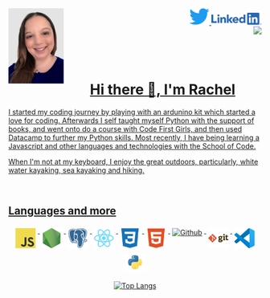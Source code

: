 <img align="left" src="img.png" width="110px" height="150px">
<div align="right">
  <a href="https://twitter.com/coderRach" target="_blank" class="twitter"><img src="https://github.com/rachvm/rachvm/blob/main/2021%20Twitter%20logo%20-%20blue.png" width="40">
  <a href="https://www.linkedin.com/in/rachel-morris-a3b125251/" target="_blank" class="linkedin><img src="" width="80"><img src="https://github.com/rachvm/rachvm/blob/207264e745c5fe80ca527de014b7ad5fcda69815/LI-Logo.png" width="100" style={margin-left: "50px"}>
  
  <br/>
<img src="https://www.codewars.com/users/rachvm/badges/micro">
 </div>
<br/>
                                                             <br/>
                                                             <br/>
<div align="center">
                   <h1>Hi there 👋, I'm Rachel</h1>
</div>
                   
I started my coding journey by playing with an ardunino kit which started a love for coding. Afterwards I self taught myself Python with the support of books, and went onto do a course with Code First Girls, and then used Datacamp to further my Python skills. Most recently, I have being learning a Javascript and other languages and technologies with the School of Code.
 
When I'm not at my keyboard, I enjoy the great outdoors, particularly, white water kayaking, sea kayaking and hiking.

<br/>
<div align="left">
  <h2>Languages and more</h2>
</div>
<p align="center">

<img src="https://raw.githubusercontent.com/github/explore/80688e429a7d4ef2fca1e82350fe8e3517d3494d/topics/javascript/javascript.png" alt="Javascript" height="40" style="vertical-align:top; margin:4px">
<img src="https://raw.githubusercontent.com/github/explore/80688e429a7d4ef2fca1e82350fe8e3517d3494d/topics/nodejs/nodejs.png" alt="NodeJS" height="40" style="vertical-align:top; margin:4px">
<img src="https://github.com/devicons/devicon/blob/1119b9f84c0290e0f0b38982099a2bd027a48bf1/icons/postgresql/postgresql-plain.svg" alt="PostgreSQL" height="40" style="vertical-align:top; margin:4px">
<img src="https://github.com/devicons/devicon/blob/1119b9f84c0290e0f0b38982099a2bd027a48bf1/icons/react/react-original.svg" alt="React" height="40" style="vertical-align:top; margin:4px">
<img src="https://github.com/devicons/devicon/blob/1119b9f84c0290e0f0b38982099a2bd027a48bf1/icons/css3/css3-plain.svg" alt="CSS" height="40" style="vertical-align:top; margin:4px">
<img src="https://github.com/devicons/devicon/blob/1119b9f84c0290e0f0b38982099a2bd027a48bf1/icons/html5/html5-plain.svg" alt="html" height="40" style="vertical-align:top; margin:4px">
<img src="https://cdn-icons-png.flaticon.com/512/5968/5968866.png" alt="Github" height="40" style="vertical-align:top; margin:4px">
<img src="https://raw.githubusercontent.com/github/explore/80688e429a7d4ef2fca1e82350fe8e3517d3494d/topics/git/git.png" alt="Git" height="40" style="vertical-align:top; margin:4px">
<img src="https://raw.githubusercontent.com/github/explore/80688e429a7d4ef2fca1e82350fe8e3517d3494d/topics/visual-studio-code/visual-studio-code.png" alt="VS Code" height="40" style="vertical-align:top; margin:4px">
<img src="https://raw.githubusercontent.com/github/explore/80688e429a7d4ef2fca1e82350fe8e3517d3494d/topics/python/python.png" alt="Python" height="40" style="vertical-align:top; margin:4px">


</p>
                   
<div align="center">

![Top Langs](https://github-readme-stats.vercel.app/api/top-langs/?username=rachvm&theme=tokyonight)

</div>

                   
                   
